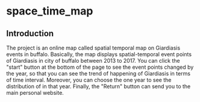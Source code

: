 # space_time_map
## Introduction
The project is an online map called spatial temporal map on Giardiasis events in buffalo. Basically, the map displays spatial-temporal event points of Giardiasis in city of buffalo between 2013 to 2017. You can click the "start" button at the bottom of the page to see the event points changed by the year, so that you can see the trend of happening of Giardiasis in terms of time interval. Moreover, you can choose the one year to see the distribution of in that year. Finally, the "Return" button can send you to the main personal website.
## 
